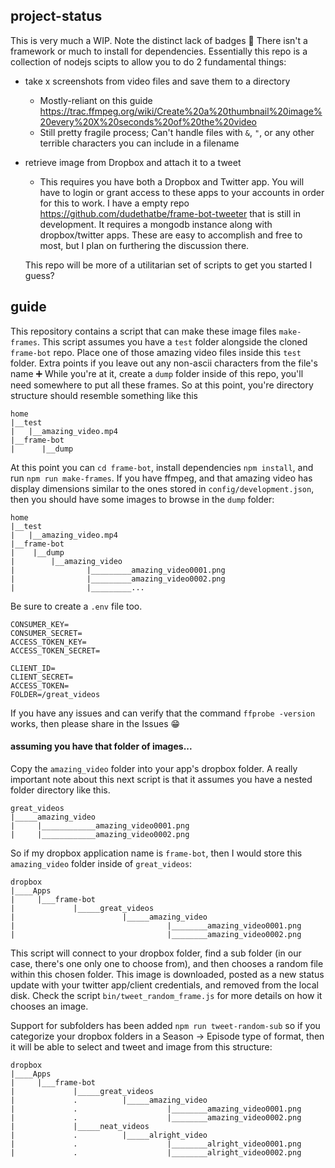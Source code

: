 ## project-status
This is very much a WIP. Note the distinct lack of badges 📛 There isn't a framework or much to install for dependencies. Essentially this repo is a collection of nodejs scipts to allow you to do 2 fundamental things:
* take x screenshots from video files and save them to a directory
  * Mostly-reliant on this guide https://trac.ffmpeg.org/wiki/Create%20a%20thumbnail%20image%20every%20X%20seconds%20of%20the%20video
  * Still pretty fragile process; Can't handle files with `&`, `"`, or any other terrible characters you can include in a filename
* retrieve image from Dropbox and attach it to a tweet
  * This requires you have both a Dropbox and Twitter app. You will have to login or grant access to these apps to your accounts in order for this to work. I have a empty repo https://github.com/dudethatbe/frame-bot-tweeter that is still in development. It requires a mongodb 
  instance along with dropbox/twitter apps. These are easy to accomplish and free to most, but I plan on furthering the discussion there. 
  
  This repo will be more of a utilitarian set of scripts to get you started I guess? 

## guide
This repository contains a script that can make these image files ```make-frames```. This script assumes you have a ```test``` folder alongside the cloned ```frame-bot``` repo. Place one of those amazing video files inside this ```test``` folder. Extra points if you leave out any non-ascii characters  from the file's name ➕ While you're at it, create a ```dump``` folder inside of this repo, you'll need somewhere to put all these frames. 
So at this point, you're directory structure should resemble something like this
```
home
|__test
|   |__amazing_video.mp4
|__frame-bot
|      |__dump
```
At this point you can ```cd frame-bot```, install dependencies ```npm install```, and run ```npm run make-frames```. If you have ffmpeg, and that amazing video has display dimensions similar to the ones stored in ```config/development.json```, then you should have some images to browse in the `dump` folder:
```
home
|__test
|   |__amazing_video.mp4
|__frame-bot
|    |__dump
|        |__amazing_video
|                |_________amazing_video0001.png
|                |_________amazing_video0002.png
|                |_________...
```
Be sure to create a `.env` file too.
```
CONSUMER_KEY=
CONSUMER_SECRET=
ACCESS_TOKEN_KEY=
ACCESS_TOKEN_SECRET=

CLIENT_ID=
CLIENT_SECRET=
ACCESS_TOKEN=
FOLDER=/great_videos
```
If you have any issues and can verify that the command ```ffprobe -version``` works, then please share in the Issues 😁

#### assuming you have that folder of images...

Copy the ```amazing_video``` folder into your app's dropbox folder. A really important note about this next script is that it assumes you have a nested folder directory like this. 
```
great_videos
|_____amazing_video
|     |____________amazing_video0001.png
|     |____________amazing_video0002.png
```
So if my dropbox application name is ```frame-bot```, then I would store this ```amazing_video``` folder inside of ```great_videos```:
```
dropbox
|____Apps
|     |___frame-bot
|             |_____great_videos
|                        |_____amazing_video
|                                  |________amazing_video0001.png
|                                  |________amazing_video0002.png
```

This script will connect to your dropbox folder, find a sub folder (in our case, there's one only one to choose from), and then chooses a random file within this chosen folder. This image is downloaded, posted as a new status update with your twitter app/client credentials, and removed from the local disk. Check the script `bin/tweet_random_frame.js` for more details on how it chooses an image. 

Support for subfolders has been added `npm run tweet-random-sub` so if you categorize your dropbox folders in a Season -> Episode type of format, then it will be able to select and tweet and image from this structure:
```
dropbox
|____Apps
|     |___frame-bot
|             |_____great_videos
|             .          |_____amazing_video
|             .                    |________amazing_video0001.png
|             .                    |________amazing_video0002.png
|             |_____neat_videos
|             .          |_____alright_video
|             .                    |________alright_video0001.png
|             .                    |________alright_video0002.png
```